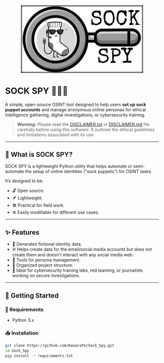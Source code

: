 <p align="center">
  <img src="./data/logo_sock_spy1.png" alt="Logo Sock Spy" width="400">
</p>



# SOCK SPY 🧦🕵️‍♂️

A simple, open-source OSINT tool designed to help users **set up sock puppet accounts** and manage anonymous online personas for ethical intelligence gathering, digital investigations, or cybersecurity training.

> **Warning:** Please read the [DISCLAIMER.txt](DISCLAIMER.txt) or [DISCLAIMER.md](DISCLAIMER.md)  file carefully before using this software. It outlines the ethical guidelines and limitations associated with its use.

---

## 🧠 What is SOCK SPY?

SOCK SPY is a lightweight Python utility that helps automate or semi-automate the setup of online identities ("sock puppets") for OSINT tasks.

It’s designed to be:
- 🔓 Open source.
- 🪶 Lightweight.
- 🛠️ Practical for field work.
- ⚙️ Easily modifiable for different use cases.

---

## ✨ Features

- 🔐 Generates fictional identity data.
- 🌐 Helps create data for the email/social media accounts but does not create them and doesn't interact with any social media web.
- 🧰 Tools for persona management.
- 📁 Organized project structure.
- 🧪 Ideal for cybersecurity training labs, red teaming, or journalists working on secure investigations.


---

## 🚀 Getting Started

### 🔧 Requirements

- Python 3.x



### 📥 Installation

```bash
git clone https://github.com/Kanarath/Sock_Spy.git
cd Sock_Spy
pip install -r requirements.txt
